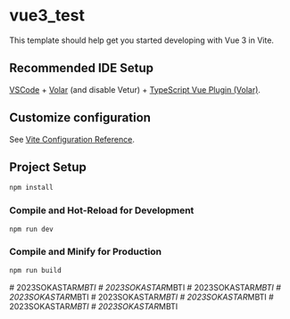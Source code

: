 # vue3_test

This template should help get you started developing with Vue 3 in Vite.

## Recommended IDE Setup

[VSCode](https://code.visualstudio.com/) + [Volar](https://marketplace.visualstudio.com/items?itemName=Vue.volar) (and disable Vetur) + [TypeScript Vue Plugin (Volar)](https://marketplace.visualstudio.com/items?itemName=Vue.vscode-typescript-vue-plugin).

## Customize configuration

See [Vite Configuration Reference](https://vitejs.dev/config/).

## Project Setup

```sh
npm install
```

### Compile and Hot-Reload for Development

```sh
npm run dev
```

### Compile and Minify for Production

```sh
npm run build
```
#   2 0 2 3 S O K A S T A R _ M B T I  
 #   2 0 2 3 S O K A S T A R _ M B T I  
 #   2 0 2 3 S O K A S T A R _ M B T I  
 #   2 0 2 3 S O K A S T A R _ M B T I  
 #   2 0 2 3 S O K A S T A R _ M B T I  
 #   2 0 2 3 S O K A S T A R _ M B T I  
 #   2 0 2 3 S O K A S T A R _ M B T I  
 #   2 0 2 3 S O K A S T A R _ M B T I  
 